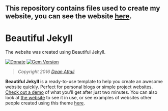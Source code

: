 ## This repository contains files used to create my website, you can see the website [here](https://bee2502.github.io/).


# Beautiful Jekyll

The website was created using  Beautiful Jekyll.

[![Donate](https://img.shields.io/badge/Donate-PayPal-green.svg)](https://www.paypal.me/daattali/20)
[![Gem Version](https://badge.fury.io/rb/beautiful-jekyll-theme.svg)](https://badge.fury.io/rb/beautiful-jekyll-theme)

> *Copyright 2016 [Dean Attali](http://deanattali.com)*

**Beautiful Jekyll** is a ready-to-use template to help you create an awesome website quickly. Perfect for personal blogs or simple project websites.  [Check out a demo](http://deanattali.com/beautiful-jekyll) of what you'll get after just two minutes.  You can also look at [the website](http://deanattali.com) to see it in use, or see examples of websites other people created using this theme [here](#showcased-users-success-stories).

